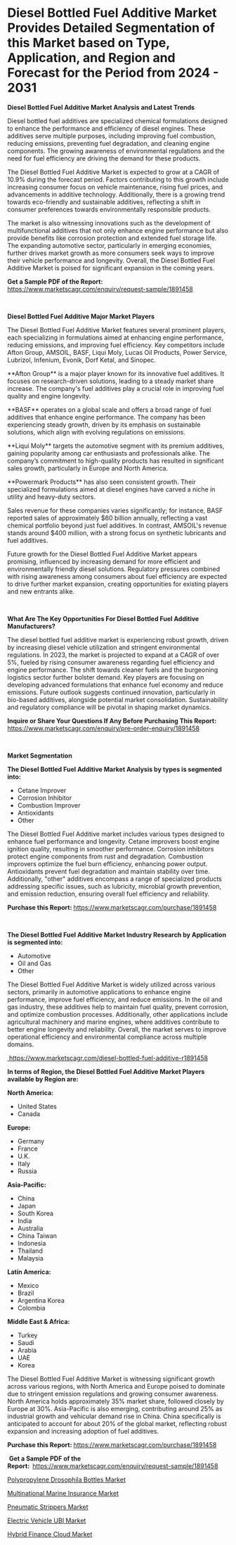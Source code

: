 <p><h1>Diesel Bottled Fuel Additive Market Provides Detailed Segmentation of this Market based on Type, Application, and Region and Forecast for the Period from 2024 - 2031</h1></p><p><strong>Diesel Bottled Fuel Additive Market Analysis and Latest Trends</strong></p>
<p><p>Diesel bottled fuel additives are specialized chemical formulations designed to enhance the performance and efficiency of diesel engines. These additives serve multiple purposes, including improving fuel combustion, reducing emissions, preventing fuel degradation, and cleaning engine components. The growing awareness of environmental regulations and the need for fuel efficiency are driving the demand for these products.</p><p>The Diesel Bottled Fuel Additive Market is expected to grow at a CAGR of 10.9% during the forecast period. Factors contributing to this growth include increasing consumer focus on vehicle maintenance, rising fuel prices, and advancements in additive technology. Additionally, there is a growing trend towards eco-friendly and sustainable additives, reflecting a shift in consumer preferences towards environmentally responsible products. </p><p>The market is also witnessing innovations such as the development of multifunctional additives that not only enhance engine performance but also provide benefits like corrosion protection and extended fuel storage life. The expanding automotive sector, particularly in emerging economies, further drives market growth as more consumers seek ways to improve their vehicle performance and longevity. Overall, the Diesel Bottled Fuel Additive Market is poised for significant expansion in the coming years.</p></p>
<p><strong>Get a Sample PDF of the Report:&nbsp;</strong> <a href="https://www.marketscagr.com/enquiry/request-sample/1891458?utm_campaign=1802&utm_medium=2&utm_source=Github&utm_content=ia&utm_term=24102024&utm_id=diesel-bottled-fuel-additive">https://www.marketscagr.com/enquiry/request-sample/1891458</a></p>
<p>&nbsp;</p>
<p><strong>Diesel Bottled Fuel Additive Major Market Players</strong></p>
<p><p>The Diesel Bottled Fuel Additive Market features several prominent players, each specializing in formulations aimed at enhancing engine performance, reducing emissions, and improving fuel efficiency. Key competitors include Afton Group, AMSOIL, BASF, Liqui Moly, Lucas Oil Products, Power Service, Lubrizol, Infenium, Evonik, Dorf Ketal, and Sinopec.</p><p>**Afton Group** is a major player known for its innovative fuel additives. It focuses on research-driven solutions, leading to a steady market share increase. The company's fuel additives play a crucial role in improving fuel quality and engine longevity.</p><p>**BASF** operates on a global scale and offers a broad range of fuel additives that enhance engine performance. The company has been experiencing steady growth, driven by its emphasis on sustainable solutions, which align with evolving regulations on emissions.</p><p>**Liqui Moly** targets the automotive segment with its premium additives, gaining popularity among car enthusiasts and professionals alike. The company’s commitment to high-quality products has resulted in significant sales growth, particularly in Europe and North America.</p><p>**Powermark Products** has also seen consistent growth. Their specialized formulations aimed at diesel engines have carved a niche in utility and heavy-duty sectors.</p><p>Sales revenue for these companies varies significantly; for instance, BASF reported sales of approximately $60 billion annually, reflecting a vast chemical portfolio beyond just fuel additives. In contrast, AMSOIL's revenue stands around $400 million, with a strong focus on synthetic lubricants and fuel additives.</p><p>Future growth for the Diesel Bottled Fuel Additive Market appears promising, influenced by increasing demand for more efficient and environmentally friendly diesel solutions. Regulatory pressures combined with rising awareness among consumers about fuel efficiency are expected to drive further market expansion, creating opportunities for existing players and new entrants alike.</p></p>
<p>&nbsp;</p>
<p><strong>What Are The Key Opportunities For Diesel Bottled Fuel Additive Manufacturers?</strong></p>
<p><p>The diesel bottled fuel additive market is experiencing robust growth, driven by increasing diesel vehicle utilization and stringent environmental regulations. In 2023, the market is projected to expand at a CAGR of over 5%, fueled by rising consumer awareness regarding fuel efficiency and engine performance. The shift towards cleaner fuels and the burgeoning logistics sector further bolster demand. Key players are focusing on developing advanced formulations that enhance fuel economy and reduce emissions. Future outlook suggests continued innovation, particularly in bio-based additives, alongside potential market consolidation. Sustainability and regulatory compliance will be pivotal in shaping market dynamics.</p></p>
<p><strong>Inquire or Share Your Questions If Any Before Purchasing This Report:</strong> <a href="https://www.marketscagr.com/enquiry/pre-order-enquiry/1891458?utm_campaign=1802&utm_medium=2&utm_source=Github&utm_content=ia&utm_term=24102024&utm_id=diesel-bottled-fuel-additive">https://www.marketscagr.com/enquiry/pre-order-enquiry/1891458</a></p>
<p>&nbsp;</p>
<p><strong>Market Segmentation</strong></p>
<p><strong>The Diesel Bottled Fuel Additive Market Analysis by types is segmented into:</strong></p>
<p><ul><li>Cetane Improver</li><li>Corrosion Inhibitor</li><li>Combustion Improver</li><li>Antioxidants</li><li>Other</li></ul></p>
<p><p>The Diesel Bottled Fuel Additive market includes various types designed to enhance fuel performance and longevity. Cetane improvers boost engine ignition quality, resulting in smoother performance. Corrosion inhibitors protect engine components from rust and degradation. Combustion improvers optimize the fuel burn efficiency, enhancing power output. Antioxidants prevent fuel degradation and maintain stability over time. Additionally, "other" additives encompass a range of specialized products addressing specific issues, such as lubricity, microbial growth prevention, and emission reduction, ensuring overall fuel efficiency and reliability.</p></p>
<p><strong>Purchase this Report:&nbsp;</strong><a href="https://www.marketscagr.com/purchase/1891458?utm_campaign=1802&utm_medium=2&utm_source=Github&utm_content=ia&utm_term=24102024&utm_id=diesel-bottled-fuel-additive">https://www.marketscagr.com/purchase/1891458</a></p>
<p>&nbsp;</p>
<p><strong>The Diesel Bottled Fuel Additive Market Industry Research by Application is segmented into:</strong></p>
<p><ul><li>Automotive</li><li>Oil and Gas</li><li>Other</li></ul></p>
<p><p>The Diesel Bottled Fuel Additive Market is widely utilized across various sectors, primarily in automotive applications to enhance engine performance, improve fuel efficiency, and reduce emissions. In the oil and gas industry, these additives help to maintain fuel quality, prevent corrosion, and optimize combustion processes. Additionally, other applications include agricultural machinery and marine engines, where additives contribute to better engine longevity and reliability. Overall, the market serves to improve operational efficiency and environmental compliance across multiple domains.</p></p>
<p><a href="https://www.marketscagr.com/diesel-bottled-fuel-additive-r1891458?utm_campaign=1802&utm_medium=2&utm_source=Github&utm_content=ia&utm_term=24102024&utm_id=diesel-bottled-fuel-additive">&nbsp;https://www.marketscagr.com/diesel-bottled-fuel-additive-r1891458</a></p>
<p><strong>In terms of Region, the Diesel Bottled Fuel Additive Market Players available by Region are:</strong></p>
<p>
    <p> <strong> North America: </strong>
        <ul>
            <li>United States</li>
            <li>Canada</li>
        </ul>
        </p> 
    <p> <strong> Europe: </strong>
        <ul>
            <li>Germany</li>
            <li>France</li>
            <li>U.K.</li>
            <li>Italy</li>
            <li>Russia</li>
        </ul>
        </p> 
    <p> <strong> Asia-Pacific: </strong>
        <ul>
            <li>China</li>
            <li>Japan</li>
            <li>South Korea</li>
            <li>India</li>
            <li>Australia</li>
            <li>China Taiwan</li>
            <li>Indonesia</li>
            <li>Thailand</li>
            <li>Malaysia</li>
        </ul>
        </p> 
    <p> <strong> Latin America: </strong>
        <ul>
            <li>Mexico</li>
            <li>Brazil</li>
            <li>Argentina Korea</li>
            <li>Colombia</li>
        </ul>
        </p> 
    <p> <strong> Middle East & Africa: </strong>
        <ul>
            <li>Turkey</li>
            <li>Saudi</li>
            <li>Arabia</li>
            <li>UAE</li>
            <li>Korea</li>
        </ul>
    </p>
    </p>
<p><p>The Diesel Bottled Fuel Additive Market is witnessing significant growth across various regions, with North America and Europe poised to dominate due to stringent emission regulations and growing consumer awareness. North America holds approximately 35% market share, followed closely by Europe at 30%. Asia-Pacific is also emerging, contributing around 25% as industrial growth and vehicular demand rise in China. China specifically is anticipated to account for about 20% of the global market, reflecting robust expansion and increasing adoption of fuel additives.</p></p>
<p><strong>Purchase this Report: </strong><a href="https://www.marketscagr.com/purchase/1891458?utm_campaign=1802&utm_medium=2&utm_source=Github&utm_content=ia&utm_term=24102024&utm_id=diesel-bottled-fuel-additive">https://www.marketscagr.com/purchase/1891458</a></p>
<p>&nbsp;<strong>Get a Sample PDF of the Report:&nbsp;&nbsp;</strong><a href="https://www.marketscagr.com/enquiry/request-sample/1891458?utm_campaign=1802&utm_medium=2&utm_source=Github&utm_content=ia&utm_term=24102024&utm_id=diesel-bottled-fuel-additive">https://www.marketscagr.com/enquiry/request-sample/1891458</a></p>
<p><strong></strong></p>
<p><p><a href="https://www.linkedin.com/pulse/polypropylene-drosophila-bottles-market-outlook-forecast-iuqcf?utm_campaign=1802&utm_medium=2&utm_source=Github&utm_content=ia&utm_term=24102024&utm_id=diesel-bottled-fuel-additive">Polypropylene Drosophila Bottles Market</a></p><p><a href="https://www.linkedin.com/pulse/multinational-marine-insurance-market-navigating-challenges-fibie?utm_campaign=1802&utm_medium=2&utm_source=Github&utm_content=ia&utm_term=24102024&utm_id=diesel-bottled-fuel-additive">Multinational Marine Insurance Market</a></p><p><a href="https://www.linkedin.com/pulse/pneumatic-strippers-landscape-product-spectrum-market-trajectories-sesof?utm_campaign=1802&utm_medium=2&utm_source=Github&utm_content=ia&utm_term=24102024&utm_id=diesel-bottled-fuel-additive">Pneumatic Strippers Market</a></p><p><a href="https://www.linkedin.com/pulse/electric-vehicle-ubi-market-emerging-trends-future-prospects-tnq5e?utm_campaign=1802&utm_medium=2&utm_source=Github&utm_content=ia&utm_term=24102024&utm_id=diesel-bottled-fuel-additive">Electric Vehicle UBI Market</a></p><p><a href="https://www.linkedin.com/pulse/evaluating-hybrid-finance-cloud-market-trends-growth-opportunities-kjs2e?utm_campaign=1802&utm_medium=2&utm_source=Github&utm_content=ia&utm_term=24102024&utm_id=diesel-bottled-fuel-additive">Hybrid Finance Cloud Market</a></p></p>